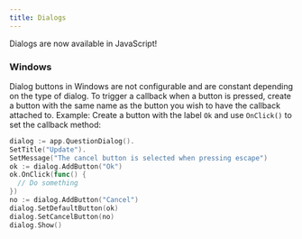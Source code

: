 ```yaml
---
title: Dialogs
---
```


Dialogs are now available in JavaScript!

### Windows

Dialog buttons in Windows are not configurable and are constant depending on the
type of dialog. To trigger a callback when a button is pressed, create a button
with the same name as the button you wish to have the callback attached to.
Example: Create a button with the label `Ok` and use `OnClick()` to set the
callback method:

```go
dialog := app.QuestionDialog().
SetTitle("Update").
SetMessage("The cancel button is selected when pressing escape")
ok := dialog.AddButton("Ok")
ok.OnClick(func() {
  // Do something
})
no := dialog.AddButton("Cancel")
dialog.SetDefaultButton(ok)
dialog.SetCancelButton(no)
dialog.Show()
```
